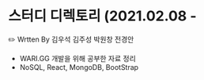 # 스터디 디렉토리 (2021.02.08 -
✏️ Wrtten By 김우석 김주성 박원창 전경안  
- WARI.GG 개발을 위해 공부한 자료 정리
- NoSQL, React, MongoDB, BootStrap
